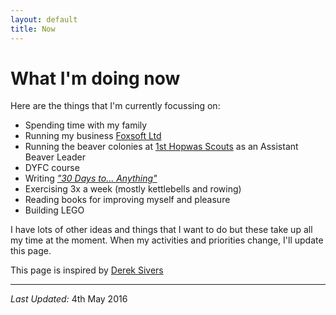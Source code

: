 ```yaml
---
layout: default
title: Now
---
```

# What I'm doing now

Here are the things that I'm currently focussing on:

* Spending time with my family
* Running my business [Foxsoft Ltd](http://www.foxsoft.co.uk)
* Running the beaver colonies at [1st Hopwas Scouts](http://www.1sthopwasscouts.org.uk/beavers/) as an Assistant Beaver Leader
* DYFC course
* Writing [*"30 Days to&hellip; Anything"*](/30-days)
* Exercising 3x a week (mostly kettlebells and rowing)
* Reading books for improving myself and pleasure
* Building LEGO


I have lots of other ideas and things that I want to do but these take up all my time at the moment. When my activities and priorities change, I'll update this page.

This page is inspired by [Derek Sivers](http://sivers.org/now)

<hr/>

*Last Updated:* 4th May 2016
